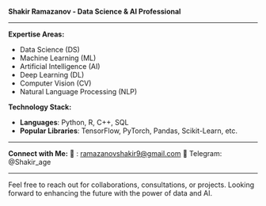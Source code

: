 **Shakir Ramazanov - Data Science & AI Professional**

---

**Expertise Areas:**
- Data Science (DS)
- Machine Learning (ML)
- Artificial Intelligence (AI)
- Deep Learning (DL)
- Computer Vision (CV)
- Natural Language Processing (NLP)

**Technology Stack:**
- **Languages**: Python, R, C++, SQL
- **Popular Libraries**: TensorFlow, PyTorch, Pandas, Scikit-Learn, etc.

---

**Connect with Me:**
📩 : ramazanovshakir9@gmail.com
📱 Telegram: @Shakir_age

---

Feel free to reach out for collaborations, consultations, or projects. Looking forward to enhancing the future with the power of data and AI.
